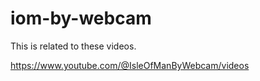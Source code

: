# iom-by-webcam

This is related to these videos.

https://www.youtube.com/@IsleOfManByWebcam/videos